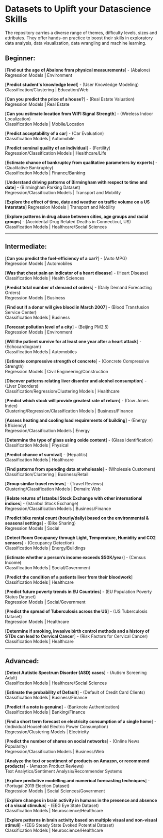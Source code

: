 # Datasets to Uplift your Datascience Skills 

The repository carries a diverse range of themes, difficulty levels, sizes and attributes. They offer hands-on practice to boost their skills in exploratory data analysis, data visualization, data wrangling and machine learning.

## Beginner:

[**Find out the age of Abalone from physical measurements**] - (Abalone)<br/>
Regression Models | Environment

[**Predict student's knowledge level**] - (User Knowledge Modeling)<br/>
Classification/Clustering | Education/Web

[**Can you predict the price of a house?**] - (Real Estate Valuation)<br/>
Regression Models | Real Estate

[**Can you estimate location from WIFI Signal Strength**] - (Wireless Indoor Localization)<br/>
Classification Models | Mobile/Location

[**Predict acceptability of a car**] - (Car Evaluation)<br/>
Classification Models | Automobile

[**Predict seminal quality of an individual**] - (Fertility)<br/>
Regression/Classification Models | Healthcare/Life

[**Estimate chance of bankruptcy from qualitative parameters by experts**] - (Qualitative Bankruptcy)<br/>
Classification Models | Finance/Banking

[**Understand driving patterns of Birmingham with respect to time and date**] - (Birmingham Parking Dataset)<br/>
Regression/Classification Models | Transport and Mobility

[**Explore the effect of time, date and weather on traffic volume on a US Interstate**]
Regression Models | Transport and Mobility

[**Explore patterns in drug abuse between cities, age groups and racial groups**] - (Accidental Drug Related Deaths in Connecticut, US)<br/>
Classification Models | Healthcare/Social Sciences

---
## Intermediate:

[**Can you predict the fuel-efficiency of a car?**] - (Auto MPG)<br/>
Regression Models | Automobiles

[**Was that chest pain an indicator of a heart disease**] - (Heart Disease)<br/>
Classification Models | Health Sciences

[**Predict total number of demand of orders**] - (Daily Demand Forecasting Orders)<br/>
Regression Models | Business

[**Find out if a donor will give blood in March 2007**] - (Blood Transfusion Service Center)<br/>
Classification Models | Business

[**Forecast pollution level of a city**] - (Beijing PM2.5)<br/>
Regression Models | Environment

[**Will the patient survive for at least one year after a heart attack**] - (Echocardiogram)<br/>
Classification Models | Automobiles

[**Estimate compressive strength of concrete**] - (Concrete Compressive Strength)<br/>
Regression Models | Civil Engineering/Construction

[**Discover patterns relating liver disorder and alcohol consumption**] - (Liver Disorders)<br/>
Classification/Regression/Clustering Models | Healthcare

[**Predict which stock will provide greatest rate of return**] - (Dow Jones Index)<br/>
Clustering/Regression/Classification Models | Business/Finance

[**Assess heating and cooling load requirements of building**] - (Energy Efficiency)<br/>
Regression/Classification Models | Energy

[**Determine the type of glass using oxide content**] - (Glass Identification)<br/>
Classification Models | Physical

[**Predict chance of survival**] - (Hepatitis)<br/>
Classification Models | Healthcare

[**Find patterns from spending data at wholesale**] - (Wholesale Customers)<br/>
Classification/Clustering | Business/Retail

[**Group similar travel reviews**] - (Travel Reviews)<br/>
Clustering/Classification Models | Domain: Web

[**Relate returns of Istanbul Stock Exchange with other international indices**] - (Istanbul Stock Exchange)<br/>
Regression/Classification Models | Business/Finance

[**Predict bike rental count (hourly/daily) based on the environmental & seasonal settings**] - (Bike Sharing)<br/>
Regression Models | Social

[**Detect Room Occupancy through Light, Temperature, Humidity and CO2 sensors**] - (Occupancy Detection)<br/>
Classification Models | Energy/Buildings

[**Estimate whether a person’s income exceeds $50K/year**] - (Census Income)<br/>
Classification Models | Social/Government

[**Predict the condition of a patients liver from their bloodwork**]
Classification Models | Healthcare

[**Predict future poverty trends in EU Countries**] - (EU Population Poverty Status Dataset)<br/>
Regression Models | Social/Government

[**Predict the spread of Tuberculosis across the US**] - (US Tuberculosis Dataset)<br/>
Regression Models | Healthcare

[**Determine if smoking, invasive birth control methods and a history of STDs can lead to Cervical Cancer**] - (Risk Factors for Cervical Cancer)<br/>
Classification Models | Healthcare

---
## Advanced:

[**Detect Autistic Spectrum Disorder (ASD) cases**] - (Autism Screening Adult)<br/>
Classification Models | Healthcare/Social Sciences

[**Estimate the probability of Default**] - (Default of Credit Card Clients)<br/>
Classification Models | Business/Finance

[**Predict if a note is genuine**] - (Banknote Authentication)<br/>
Classification Models | Banking/Finance

[**Find a short term forecast on electricity consumption of a single home**] - (Individual Household Electric Power Consumption)<br/>
Regression/Clustering Models | Electricity

[**Predict the number of shares on social networks**] - (Online News Popularity)<br/>
Regression/Classification Models | Business/Web

[**Analyze the text or sentiment of products on Amazon, or recommend products**] - (Amazon Product Reviews)<br/>
Text Analytics/Sentiment Analysis/Recommender Systems

[**Explore predictive modelling and numerical forecasting techniques**] - (Portugal 2019 Election Dataset)<br/>
Regression Models | Social Sciences/Government

[**Explore changes in brain activity in humans in the presence and absence of a visual stimulus**] - (EEG Eye State Dataset)<br/>
Classification Models | Neuroscience/Healthcare

[**Explore patterns in brain activity based on multiple visual and non-visual stimuli**] - (EEG Steady State Evoked Potential Dataset)<br/>
Classification Models | Neuroscience/Healthcare


